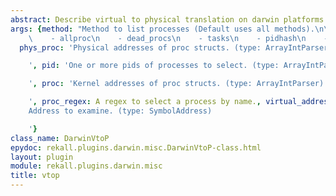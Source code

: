 ```yaml
---
abstract: Describe virtual to physical translation on darwin platforms.
args: {method: "Method to list processes (Default uses all methods).\n\n* Valid Choices:\n\
    \    - allproc\n    - dead_procs\n    - tasks\n    - pidhash\n    - pgrphash\n",
  phys_proc: 'Physical addresses of proc structs. (type: ArrayIntParser)

    ', pid: 'One or more pids of processes to select. (type: ArrayIntParser)

    ', proc: 'Kernel addresses of proc structs. (type: ArrayIntParser)

    ', proc_regex: A regex to select a process by name., virtual_address: 'The Virtual
    Address to examine. (type: SymbolAddress)

    '}
class_name: DarwinVtoP
epydoc: rekall.plugins.darwin.misc.DarwinVtoP-class.html
layout: plugin
module: rekall.plugins.darwin.misc
title: vtop
---
```

